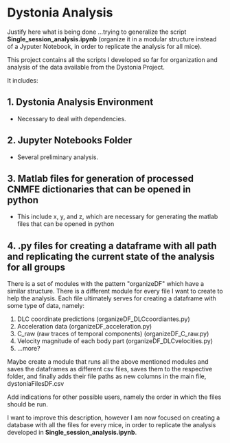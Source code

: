 # Dystonia Analysis

Justify here what is being done
...trying to generalize the script **Single_session_analysis.ipynb** (organize it in a modular structure instead of a Jyputer Notebook, in order to replicate the analysis for all mice).

This project contains all the scripts I developed so far for organization and analysis of the data available from the Dystonia Project.

It includes:

## 1. Dystonia Analysis Environment
- Necessary to deal with dependencies.

## 2. Jupyter Notebooks Folder
- Several preliminary analysis.

## 3. Matlab files for generation of processed CNMFE dictionaries that can be opened in python
- This include x, y, and z, which are necessary for generating the matlab files that can be opened in python

## 4. .py files for creating a dataframe with all path and replicating the current state of the analysis for all groups

There is a set of modules with the pattern "organizeDF" which have a similar structure. There is a different module for every file I want to create to help the analysis. Each file ultimately serves for creating a dataframe with some type of data, namely:
1. DLC coordinate predictions (organizeDF_DLCcoordiantes.py)
2. Acceleration data (organizeDF_acceleration.py)
3. C_raw (raw traces of temporal components) (organizeDF_C_raw.py)
4. Velocity magnitude of each body part (organizeDF_DLCvelocities.py)
5. ...more?

Maybe create a module that runs all the above mentioned modules and saves the dataframes as different csv files, saves them to the respective folder, and finally adds their file paths as new columns in the main file, dystoniaFilesDF.csv

Add indications for other possible users, namely the order in which the files should be run.

I want to improve this description, however I am now focused on creating a database with all the files for every mice, in order to replicate the analysis developed in **Single_session_analysis.ipynb**.